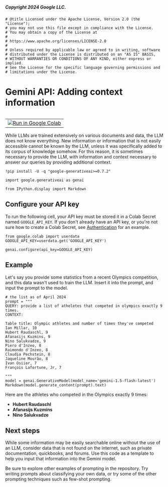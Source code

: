 ##### Copyright 2024 Google LLC.


```
# @title Licensed under the Apache License, Version 2.0 (the "License");
# you may not use this file except in compliance with the License.
# You may obtain a copy of the License at
#
# https://www.apache.org/licenses/LICENSE-2.0
#
# Unless required by applicable law or agreed to in writing, software
# distributed under the License is distributed on an "AS IS" BASIS,
# WITHOUT WARRANTIES OR CONDITIONS OF ANY KIND, either express or implied.
# See the License for the specific language governing permissions and
# limitations under the License.
```

# Gemini API: Adding context information

<table class="tfo-notebook-buttons" align="left">
  <td>
    <a target="_blank" href="https://colab.research.google.com/github/google-gemini/cookbook/blob/main/examples/prompting/Adding_context_information.ipynb"><img src = "../../images/colab_logo_32px.png"/>Run in Google Colab</a>
  </td>
</table>

While LLMs are trained extensively on various documents and data, the LLM does not know everything. New information or information that is not easily accessible cannot be known by the LLM, unless it was specifically added to its corpus of knowledge somehow. For this reason, it is sometimes necessary to provide the LLM, with information and context necessary to answer our queries by providing additional context.


```
!pip install -U -q "google-generativeai>=0.7.2"
```


```
import google.generativeai as genai

from IPython.display import Markdown
```

## Configure your API key

To run the following cell, your API key must be stored it in a Colab Secret named `GOOGLE_API_KEY`. If you don't already have an API key, or you're not sure how to create a Colab Secret, see [Authentication](https://github.com/google-gemini/cookbook/blob/main/quickstarts/Authentication.ipynb) for an example.


```
from google.colab import userdata
GOOGLE_API_KEY=userdata.get('GOOGLE_API_KEY')

genai.configure(api_key=GOOGLE_API_KEY)
```

## Example

Let's say you provide some statistics from a recent Olympics competition, and this data wasn't used to train the LLM. Insert it into the prompt, and input the prompt to the model.


```
# the list as of April 2024
prompt = """
QUERY: provide a list of atheletes that competed in olympics exactly 9 times.
CONTEXT:

Table title: Olympic athletes and number of times they've competed
Ian Millar, 10
Hubert Raudaschl, 9
Afanasijs Kuzmins, 9
Nino Salukvadze, 9
Piero d'Inzeo, 8
Raimondo d'Inzeo, 8
Claudia Pechstein, 8
Jaqueline Mourão, 8
Ivan Osiier, 7
François Lafortune, Jr, 7

"""
model = genai.GenerativeModel(model_name='gemini-1.5-flash-latest')
Markdown(model.generate_content(prompt).text)
```




Here are the athletes who competed in the Olympics exactly 9 times:

* **Hubert Raudaschl**
* **Afanasijs Kuzmins**
* **Nino Salukvadze** 




## Next steps

While some information may be easily searchable online without the use of an LLM, consider data that is not found on the internet, such as private documentation, quickbooks, and forums. Use this code as a template to help you input that information into the Gemini model.

Be sure to explore other examples of prompting in the repository. Try writing prompts about classifying your own data, or try some of the other prompting techniques such as few-shot prompting.
